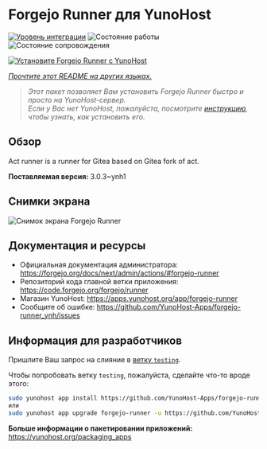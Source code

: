 <!--
Важно: этот README был автоматически сгенерирован <https://github.com/YunoHost/apps/tree/master/tools/readme_generator>
Он НЕ ДОЛЖЕН редактироваться вручную.
-->

# Forgejo Runner для YunoHost

[![Уровень интеграции](https://apps.yunohost.org/badge/integration/forgejo-runner)](https://ci-apps.yunohost.org/ci/apps/forgejo-runner/)
![Состояние работы](https://apps.yunohost.org/badge/state/forgejo-runner)
![Состояние сопровождения](https://apps.yunohost.org/badge/maintained/forgejo-runner)

[![Установите Forgejo Runner с YunoHost](https://install-app.yunohost.org/install-with-yunohost.svg)](https://install-app.yunohost.org/?app=forgejo-runner)

*[Прочтите этот README на других языках.](./ALL_README.md)*

> *Этот пакет позволяет Вам установить Forgejo Runner быстро и просто на YunoHost-сервер.*  
> *Если у Вас нет YunoHost, пожалуйста, посмотрите [инструкцию](https://yunohost.org/install), чтобы узнать, как установить его.*

## Обзор

Act runner is a runner for Gitea based on Gitea fork of act.

**Поставляемая версия:** 3.0.3~ynh1

## Снимки экрана

![Снимок экрана Forgejo Runner](./doc/screenshots/example.jpg)

## Документация и ресурсы

- Официальная документация администратора: <https://forgejo.org/docs/next/admin/actions/#forgejo-runner>
- Репозиторий кода главной ветки приложения: <https://code.forgejo.org/forgejo/runner>
- Магазин YunoHost: <https://apps.yunohost.org/app/forgejo-runner>
- Сообщите об ошибке: <https://github.com/YunoHost-Apps/forgejo-runner_ynh/issues>

## Информация для разработчиков

Пришлите Ваш запрос на слияние в [ветку `testing`](https://github.com/YunoHost-Apps/forgejo-runner_ynh/tree/testing).

Чтобы попробовать ветку `testing`, пожалуйста, сделайте что-то вроде этого:

```bash
sudo yunohost app install https://github.com/YunoHost-Apps/forgejo-runner_ynh/tree/testing --debug
или
sudo yunohost app upgrade forgejo-runner -u https://github.com/YunoHost-Apps/forgejo-runner_ynh/tree/testing --debug
```

**Больше информации о пакетировании приложений:** <https://yunohost.org/packaging_apps>
